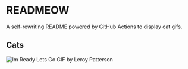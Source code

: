 # READMEOW

A self-rewriting README powered by GitHub Actions to display cat gifs.

## Cats

![Im Ready Lets Go GIF by Leroy Patterson](https://media1.giphy.com/media/CjmvTCZf2U3p09Cn0h/200.gif?cid=9acd02dazap77oqt0h1nwfpjbq58hktgbvdz3bx311plk0v7&ep=v1_gifs_search&rid=200.gif&ct=g)
